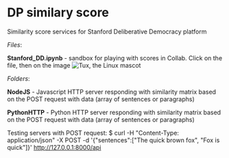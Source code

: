 # DP similary score
Similarity score services for Stanford Deliberative Democracy platform 

*Files*:  

**Stanford_DD.ipynb**  -  sandbox for playing with scores in Collab. Click on the file, then on the image ![Tux, the Linux mascot](https://colab.research.google.com/assets/colab-badge.svg)  

*Folders*:  

**NodeJS** - Javascript HTTP server responding with similarity matrix based on the POST request with data (array of sentences or paragraphs)  

**PythonHTTP** - Python HTTP server responding with similarity matrix based on the POST request with data (array of sentences or paragraphs)

Testing servers with POST request:
$ curl -H "Content-Type: application/json" -X POST -d '{"sentences":["The quick brown fox", "Fox is quick"]}' http://127.0.0.1:8000/api
